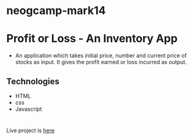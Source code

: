 <!-- @format -->

# neogcamp-mark14

# Profit or Loss - An Inventory App

- An application which takes initial price, number and current price of stocks as input. It gives the profit earned or loss incurred as output.

## Technologies

- HTML
- css
- Javascript

#

Live project is [here](neog-camp-mark14.netlify.app)
